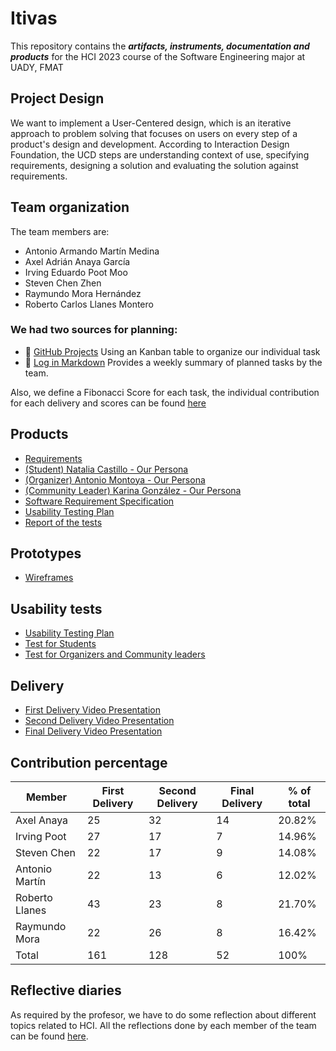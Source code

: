 # Itivas

This repository contains the **_artifacts, instruments, documentation and products_** for the HCI 2023 course of the Software Engineering major at UADY, FMAT

## Project Design

We want to implement a User-Centered design, which is an iterative approach to problem solving that focuses on users on every step of a product's design and development. According to Interaction Design Foundation, the UCD steps are understanding context of use, specifying requirements, designing a solution and evaluating the solution against requirements.

## Team organization

The team members are:

- Antonio Armando Martín Medina
- Axel Adrián Anaya García
- Irving Eduardo Poot Moo
- Steven Chen Zhen
- Raymundo Mora Hernández
- Roberto Carlos Llanes Montero

### We had two sources for planning:

- 📅 [GitHub Projects](https://github.com/users/MaddozS/projects/1/views/5) Using an Kanban table to organize our individual task
- 📅 [Log in Markdown](Planning/Planning.md) Provides a weekly summary of planned tasks by the team.

Also, we define a Fibonacci Score for each task, the individual contribution for each delivery and scores can be found [here](Planning/Metrics.md)

## Products

- [Requirements](Artifacts/Requirements.md)
- [(Student) Natalia Castillo - Our Persona](Artifacts/StudentPersona.pdf)
- [(Organizer) Antonio Montoya - Our Persona](Artifacts/EventPlannerPersona.pdf)
- [(Community Leader) Karina González - Our Persona](Artifacts/CommunityLeaderPersona.pdf)
- [Software Requirement Specification](https://docs.google.com/document/d/1ixKyyl27_yUNarjqch0HmAOMek8bJX1Y/edit?usp=sharing&ouid=112688572299281125157&rtpof=true&sd=true)
- [Usability Testing Plan](https://docs.google.com/document/d/1RlMW1gxT0zSXGGcqSxq8IaHzHp68YocDe69JEFOmYqQ/edit#heading=h.9sbdbhl812rv)
- [Report of the tests](Artifacts/Analisis_test_usuarios.md)

## Prototypes

- [Wireframes](https://www.figma.com/file/27uvw2CDjEvAWJhQnQGpM4/Itivas?node-id=101%3A227&t=0LNd3COhUHOeVRqO-1)

## Usability tests

- [Usability Testing Plan](https://docs.google.com/document/d/1RlMW1gxT0zSXGGcqSxq8IaHzHp68YocDe69JEFOmYqQ/edit?usp=sharing)
- [Test for Students](https://t.maze.co/163316891?guerilla=true&notrack=true)
- [Test for Organizers and Community leaders](https://t.maze.co/163071637?guerilla=true&notrack=true)

## Delivery

- [First Delivery Video Presentation](https://www.youtube.com/watch?v=l_xnPBCGPp4)
- [Second Delivery Video Presentation](https://youtu.be/mgKs_KRnbRo)
- [Final Delivery Video Presentation](https://www.youtube.com/watch?v=aViBohl6Q4U)

## Contribution percentage

| Member         | First Delivery | Second Delivery | Final Delivery | % of total |
| -------------- | -------------- | --------------- | -------------- | ---------- |
| Axel Anaya     | 25             | 32              | 14             | 20.82%     |
| Irving Poot    | 27             | 17              | 7              | 14.96%     |
| Steven Chen    | 22             | 17              | 9              | 14.08%     |
| Antonio Martín | 22             | 13              | 6              | 12.02%     |
| Roberto Llanes | 43             | 23              | 8              | 21.70%     |
| Raymundo Mora  | 22             | 26              | 8              | 16.42%     |
| Total          | 161            | 128             | 52             | 100%       |

## Reflective diaries

As required by the profesor, we have to do some reflection about different topics related to HCI. All the reflections done by each member of the team can be found [here](https://github.com/MaddozS/hci-fmat/tree/main/Reflections/).
